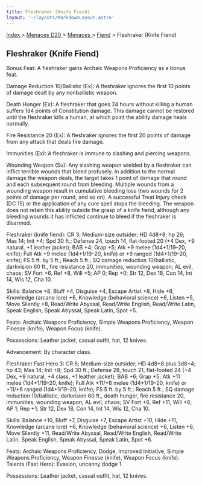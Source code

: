 ```yaml
---
title: Fleshraker (Knife Fiend)
layout: '~/layouts/MarkdownLayout.astro'
---
```


[ Index ](/) > [ Menaces D20 ](/menaces.d20) > [ Menaces ](/menaces.d20/menaces) > [ Fiend](/menaces.d20/menaces/fiend) > Fleshraker (Knife Fiend)

##  Fleshraker (Knife Fiend)

Bonus Feat: A fleshraker gains Archaic Weapons Proficiency as a bonus feat.

Damage Reduction 10/Ballistic (Ex): A fleshraker ignores the first 10 points
of damage dealt by any nonballistic weapon.

Death Hunger (Ex): A fleshraker that goes 24 hours without killing a human
suffers 1d4 points of Constitution damage. This damage cannot be restored
until the fleshraker kills a human, at which point the ability damage heals
normally.

Fire Resistance 20 (Ex): A fleshraker ignores the first 20 points of damage
from any attack that deals fire damage.

Immunities (Ex): A fleshraker is immune to slashing and piercing weapons.

Wounding Weapon (Su): Any slashing weapon wielded by a fleshraker can inflict
terrible wounds that bleed profusely. In addition to the normal damage the
weapon deals, the target takes 1 point of damage that round and each
subsequent round from bleeding. Multiple wounds from a wounding weapon result
in cumulative bleeding loss (two wounds for 2 points of damage per round, and
so on). A successful Treat Injury check (DC 15) or the application of any cure
spell stops the bleeding. The weapon does not retain this ability outside the
grasp of a knife fiend, although any bleeding wounds it has inflicted continue
to bleed if the fleshraker is disarmed.

Fleshraker (knife fiend): CR 3; Medium-size outsider; HD 4d8+8; hp 26; Mas 14;
Init +4; Spd 30 ft.; Defense 24, touch 14, flat-footed 20 (+4 Dex, +9 natural,
+1 leather jacket); BAB +4; Grap +5; Atk +9 melee (1d4+1/19–20, knife); Full
Atk +9 melee (1d4+1/19–20, knife) or +9 ranged (1d4+1/19–20, knife); FS 5 ft.
by 5 ft.; Reach 5 ft.; SQ damage reduction 10/ballistic, darkvision 60 ft.,
fire resistance 20, immunities, wounding weapon; AL evil, chaos; SV Fort +6,
Ref +8, Will +5; AP 0; Rep +0; Str 12, Dex 18, Con 14, Int 14, Wis 12, Cha 10.

Skills: Balance +8, Bluff +4, Disguise +4, Escape Artist +8, Hide +8,
Knowledge (arcane lore) +6, Knowledge (behavioral science) +6, Listen +5, Move
Silently +8, Read/Write Abyssal, Read/Write English, Read/Write Latin, Speak
English, Speak Abyssal, Speak Latin, Spot +5.

Feats: Archaic Weapons Proficiency, Simple Weapons Proficiency, Weapon Finesse
(knife), Weapon Focus (knife).

Possessions: Leather jacket, casual outfit, hat, 12 knives.

Advancement: By character class.

Fleshraker Fast Hero 3: CR 6; Medium-size outsider; HD 4d8+8 plus 3d8+4; hp
43; Mas 14; Init +8; Spd 30 ft.; Defense 28, touch 21, flat-footed 24 (+4 Dex,
+9 natural, +4 class, +1 leather jacket); BAB +6; Grap +5; Atk +11 melee
(1d4+1/19–20, knife); Full Atk +11/+6 melee (1d4+1/19–20, knife) or +11/+6
ranged (1d4+1/19–20, knife); FS 5 ft. by 5 ft.; Reach 5 ft.; SQ damage
reduction 10/ballistic, darkvision 60 ft., death hunger, fire resistance 20,
immunities, wounding weapon; AL evil, chaos; SV Fort +6, Ref +11, Will +6; AP
1; Rep +1; Str 12, Dex 18, Con 14, Int 14, Wis 12, Cha 10.

Skills: Balance +10, Bluff +7, Disguise +7, Escape Artist +10, Hide +11,
Knowledge (arcane lore) +6, Knowledge (behavioral science) +6, Listen +6, Move
Silently +11, Read/Write Abyssal, Read/Write English, Read/Write Latin, Speak
English, Speak Abyssal, Speak Latin, Spot +6.

Feats: Archaic Weapons Proficiency, Dodge, Improved Initiative, Simple Weapons
Proficiency, Weapon Finesse (knife), Weapon Focus (knife). Talents (Fast
Hero): Evasion, uncanny dodge 1.

Possessions: Leather jacket, casual outfit, hat, 12 knives.

